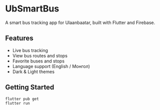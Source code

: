 # UbSmartBus

A smart bus tracking app for Ulaanbaatar, built with Flutter and Firebase.

## Features
- Live bus tracking
- View bus routes and stops
- Favorite buses and stops
- Language support (English / Монгол)
- Dark & Light themes

## Getting Started

```bash
flutter pub get
flutter run

